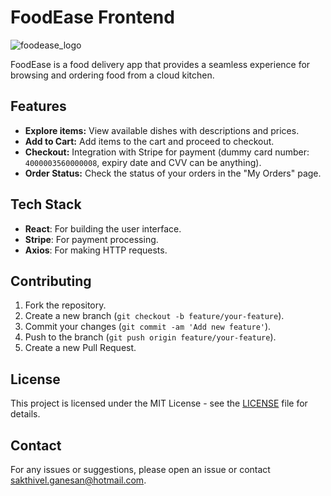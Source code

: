 # FoodEase Frontend

![foodease_logo](https://github.com/user-attachments/assets/79fefdea-61ab-4aa6-bc85-27a42e2bc889)

FoodEase is a food delivery app that provides a seamless experience for browsing and ordering food from a cloud kitchen.

## Features
- **Explore items:** View available dishes with descriptions and prices.
- **Add to Cart:** Add items to the cart and proceed to checkout.
- **Checkout:** Integration with Stripe for payment (dummy card number: `4000003560000008`, expiry date and CVV can be anything).
- **Order Status:** Check the status of your orders in the "My Orders" page.

## Tech Stack
- **React**: For building the user interface.
- **Stripe**: For payment processing.
- **Axios**: For making HTTP requests.

## Contributing
1. Fork the repository.
2. Create a new branch (`git checkout -b feature/your-feature`).
3. Commit your changes (`git commit -am 'Add new feature'`).
4. Push to the branch (`git push origin feature/your-feature`).
5. Create a new Pull Request.

## License
This project is licensed under the MIT License - see the [LICENSE](LICENSE) file for details.

## Contact
For any issues or suggestions, please open an issue or contact [sakthivel.ganesan@hotmail.com](mailto:sakthivel.ganesan@hotmail.com).
